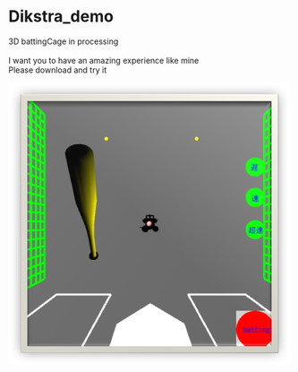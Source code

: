 # Dikstra_demo
3D battingCage in processing<br>
<br>
I want you to have an amazing experience like mine<br>
Please download and try it
<div align="center">
<img src="https://github.com/swany181/battingCage/blob/master/batting.png" alt="実行画面">
</div>
